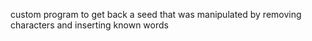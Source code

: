custom program to get back a seed that was manipulated by removing characters and inserting known words 
